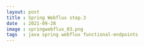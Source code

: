 ```yaml
---
layout: post
title : Spring Webflux step.3
date  : 2021-09-28
image : springwebflux_03.png
tags  : java spring webflux functional-endpoints
---
```

